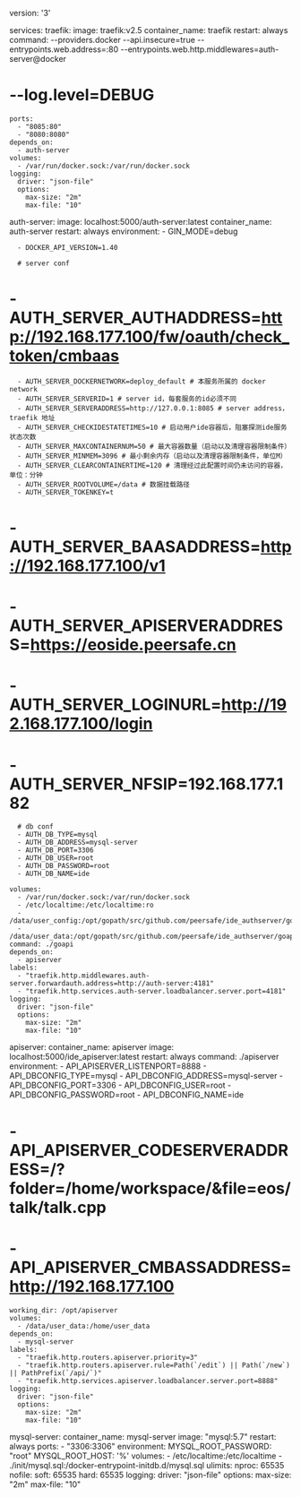 version: '3'

services:
  traefik:
    image: traefik:v2.5
    container_name: traefik
    restart: always
    command: --providers.docker --api.insecure=true --entrypoints.web.address=:80 --entrypoints.web.http.middlewares=auth-server@docker
#    --log.level=DEBUG
    ports:
      - "8085:80"
      - "8080:8080"
    depends_on:
      - auth-server
    volumes:
      - /var/run/docker.sock:/var/run/docker.sock
    logging:
      driver: "json-file"
      options:
        max-size: "2m"
        max-file: "10"

  auth-server:
    image: localhost:5000/auth-server:latest
    container_name: auth-server
    restart: always
    environment:
      - GIN_MODE=debug

      - DOCKER_API_VERSION=1.40

      # server conf
#      - AUTH_SERVER_AUTHADDRESS=http://192.168.177.100/fw/oauth/check_token/cmbaas
      - AUTH_SERVER_DOCKERNETWORK=deploy_default # 本服务所属的 docker network
      - AUTH_SERVER_SERVERID=1 # server id，每套服务的id必须不同
      - AUTH_SERVER_SERVERADDRESS=http://127.0.0.1:8085 # server address，traefik 地址
      - AUTH_SERVER_CHECKIDESTATETIMES=10 # 启动用户ide容器后，阻塞探测ide服务状态次数
      - AUTH_SERVER_MAXCONTAINERNUM=50 # 最大容器数量（启动以及清理容器限制条件）
      - AUTH_SERVER_MINMEM=3096 # 最小剩余内存（启动以及清理容器限制条件，单位M）
      - AUTH_SERVER_CLEARCONTAINERTIME=120 # 清理经过此配置时间仍未访问的容器，单位：分钟
      - AUTH_SERVER_ROOTVOLUME=/data # 数据挂载路径
      - AUTH_SERVER_TOKENKEY=t

 #     - AUTH_SERVER_BAASADDRESS=http://192.168.177.100/v1
#      - AUTH_SERVER_APISERVERADDRESS=https://eoside.peersafe.cn
#     - AUTH_SERVER_LOGINURL=http://192.168.177.100/login
#      - AUTH_SERVER_NFSIP=192.168.177.182

      # db conf
      - AUTH_DB_TYPE=mysql
      - AUTH_DB_ADDRESS=mysql-server
      - AUTH_DB_PORT=3306
      - AUTH_DB_USER=root
      - AUTH_DB_PASSWORD=root
      - AUTH_DB_NAME=ide

    volumes:
      - /var/run/docker.sock:/var/run/docker.sock
      - /etc/localtime:/etc/localtime:ro
      - /data/user_config:/opt/gopath/src/github.com/peersafe/ide_authserver/goapi/user_config
      - /data/user_data:/opt/gopath/src/github.com/peersafe/ide_authserver/goapi/user_data
    command: ./goapi
    depends_on:
      - apiserver
    labels:
      - "traefik.http.middlewares.auth-server.forwardauth.address=http://auth-server:4181"
      - "traefik.http.services.auth-server.loadbalancer.server.port=4181"
    logging:
      driver: "json-file"
      options:
        max-size: "2m"
        max-file: "10"

  apiserver:
    container_name: apiserver
    image: localhost:5000/ide_apiserver:latest
    restart: always
    command: ./apiserver
    environment:
      - API_APISERVER_LISTENPORT=8888
      - API_DBCONFIG_TYPE=mysql
      - API_DBCONFIG_ADDRESS=mysql-server
      - API_DBCONFIG_PORT=3306
      - API_DBCONFIG_USER=root
      - API_DBCONFIG_PASSWORD=root
      - API_DBCONFIG_NAME=ide
#      - API_APISERVER_CODESERVERADDRESS=/?folder=/home/workspace/&file=eos/talk/talk.cpp
#      - API_APISERVER_CMBASSADDRESS=http://192.168.177.100
    working_dir: /opt/apiserver
    volumes:
      - /data/user_data:/home/user_data
    depends_on:
      - mysql-server
    labels:
      - "traefik.http.routers.apiserver.priority=3"
      - "traefik.http.routers.apiserver.rule=Path(`/edit`) || Path(`/new`) || PathPrefix(`/api/`)"
      - "traefik.http.services.apiserver.loadbalancer.server.port=8888"
    logging:
      driver: "json-file"
      options:
        max-size: "2m"
        max-file: "10"

  mysql-server:
    container_name: mysql-server
    image: "mysql:5.7"
    restart: always
    ports:
      - "3306:3306"
    environment:
      MYSQL_ROOT_PASSWORD: "root"
      MYSQL_ROOT_HOST: '%'
    volumes:
      - /etc/localtime:/etc/localtime
      - ./init/mysql.sql:/docker-entrypoint-initdb.d/mysql.sql
    ulimits:
      nproc: 65535
      nofile:
        soft: 65535
        hard: 65535
    logging:
      driver: "json-file"
      options:
        max-size: "2m"
        max-file: "10"
